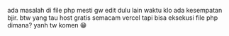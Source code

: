 ada masalah di file php mesti gw edit dulu lain waktu klo ada kesempatan bjir.
btw yang tau host gratis semacam vercel tapi bisa eksekusi file php dimana? yanh tw komen 😁
